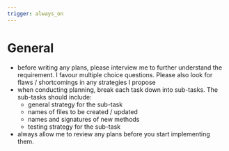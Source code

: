 ```yaml
---
trigger: always_on
---
```


# General
- before writing any plans, please interview me to further understand the requirement. I favour multiple choice questions.  Please also look for flaws / shortcomings in any strategies I propose
- when conducting planning, break each task down into sub-tasks.  The sub-tasks should include:
    - general strategy for the sub-task
    - names of files to be created / updated
    - names and signatures of new methods
    - testing strategy for the sub-task
- always allow me to review any plans before you start implementing them.